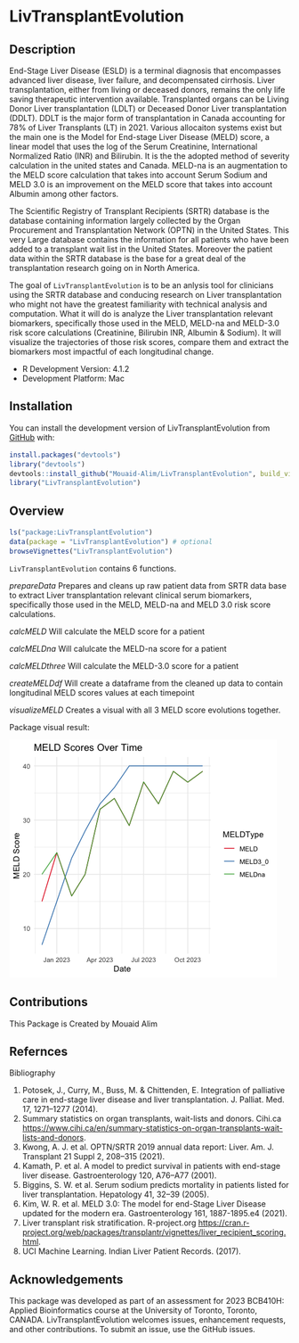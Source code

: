 
<!-- README.md is generated from README.Rmd. Please edit that file -->

# LivTransplantEvolution

<!-- badges: start -->
<!-- badges: end -->

## Description

End-Stage Liver Disease (ESLD) is a terminal diagnosis that encompasses
advanced liver disease, liver failure, and decompensated cirrhosis.
Liver transplantation, either from living or deceased donors, remains
the only life saving therapeutic intervention available. Transplanted
organs can be Living Donor Liver transplantation (LDLT) or Deceased
Donor Liver transplantation (DDLT). DDLT is the major form of
transplantation in Canada accounting for 78% of Liver Transplants (LT)
in 2021. Various allocaiton systems exist but the main one is the Model
for End-stage Liver Disease (MELD) score, a linear model that uses the
log of the Serum Creatinine, International Normalized Ratio (INR) and
Bilirubin. It is the the adopted method of severity calculation in the
united states and Canada. MELD-na is an augmentation to the MELD score
calculation that takes into account Serum Sodium and MELD 3.0 is an
improvement on the MELD score that takes into account Albumin among
other factors.

The Scientific Registry of Transplant Recipients (SRTR) database is the
database containing information largely collected by the Organ
Procurement and Transplantation Network (OPTN) in the United States.
This very Large database contains the information for all patients who
have been added to a transplant wait list in the United States. Moreover
the patient data within the SRTR database is the base for a great deal
of the transplantation research going on in North America.

The goal of `LivTransplantEvolution` is to be an anlysis tool for
clinicians using the SRTR database and conducing research on Liver
transplantation who might not have the greatest familiarity with
technical analysis and computation. What it will do is analyze the Liver
transplantation relevant biomarkers, specifically those used in the
MELD, MELD-na and MELD-3.0 risk score calculations (Creatinine,
Bilirubin INR, Albumin & Sodium). It will visualize the trajectories of
those risk scores, compare them and extract the biomarkers most
impactful of each longitudinal change.

- R Development Version: 4.1.2
- Development Platform: Mac

## Installation

You can install the development version of LivTransplantEvolution from
[GitHub](https://github.com/Mouaid-Alim/LivTransplantEvolution) with:

``` r
install.packages("devtools")
library("devtools")
devtools::install_github("Mouaid-Alim/LivTransplantEvolution", build_vignettes = TRUE)
library("LivTransplantEvolution")
```

## Overview

``` r
ls("package:LivTransplantEvolution")
data(package = "LivTransplantEvolution") # optional
browseVignettes("LivTransplantEvolution")
```

`LivTransplantEvolution` contains 6 functions.

*prepareData* Prepares and cleans up raw patient data from SRTR data
base to extract Liver transplantation relevant clinical serum
biomarkers, specifically those used in the MELD, MELD-na and MELD 3.0
risk score calculations.

*calcMELD* Will calculate the MELD score for a patient

*calcMELDna* Will calulcate the MELD-na score for a patient

*calcMELDthree* Will calculate the MELD-3.0 score for a patient

*createMELDdf* Will create a dataframe from the cleaned up data to
contain longitudinal MELD scores values at each timepoint

*visualizeMELD* Creates a visual with all 3 MELD score evolutions
together.

Package visual result:

![](./inst/MELD_scores.png)

## Contributions

This Package is Created by Mouaid Alim

## Refernces

Bibliography

1.  Potosek, J., Curry, M., Buss, M. & Chittenden, E. Integration of
    palliative care in end-stage liver disease and liver
    transplantation. J. Palliat. Med. 17, 1271–1277 (2014).
2.  Summary statistics on organ transplants, wait-lists and donors.
    Cihi.ca
    <https://www.cihi.ca/en/summary-statistics-on-organ-transplants-wait-lists-and-donors>.
3.  Kwong, A. J. et al. OPTN/SRTR 2019 annual data report: Liver. Am. J.
    Transplant 21 Suppl 2, 208–315 (2021).
4.  Kamath, P. et al. A model to predict survival in patients with
    end-stage liver disease. Gastroenterology 120, A76–A77 (2001).
5.  Biggins, S. W. et al. Serum sodium predicts mortality in patients
    listed for liver transplantation. Hepatology 41, 32–39 (2005).
6.  Kim, W. R. et al. MELD 3.0: The model for end-Stage Liver Disease
    updated for the modern era. Gastroenterology 161, 1887-1895.e4
    (2021).
7.  Liver transplant risk stratification. R-project.org
    <https://cran.r-project.org/web/packages/transplantr/vignettes/liver_recipient_scoring.html>.
8.  UCI Machine Learning. Indian Liver Patient Records. (2017).

## Acknowledgements

This package was developed as part of an assessment for 2023 BCB410H:
Applied Bioinformatics course at the University of Toronto, Toronto,
CANADA. LivTransplantEvolution welcomes issues, enhancement requests,
and other contributions. To submit an issue, use the GitHub issues.
